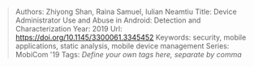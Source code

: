 > Authors: Zhiyong Shan, Raina Samuel, Iulian Neamtiu
> Title: Device Administrator Use and Abuse in Android: Detection and Characterization
> Year: 2019
> Url: https://doi.org/10.1145/3300061.3345452
> Keywords: security, mobile applications, static analysis, mobile device management
> Series: MobiCom '19
> Tags: *Define your own tags here, separate by comma*